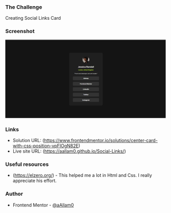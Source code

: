 ### The Challenge

Creating Social Links Card

### Screenshot

![Soical Links Profile](./assets/images/Social-Links.png)

### Links

- Solution URL: (https://www.frontendmentor.io/solutions/center-card-with-css-position-vpFIOgN82E)
- Live site URL: (https://aallam0.github.io/Social-Links/)

### Useful resources

- (https://elzero.org/) - This helped me a lot in Html and Css. I really appreciate his effort.

### Author

- Frontend Mentor - [@aAllam0](https://www.frontendmentor.io/profile/aAllam0)

